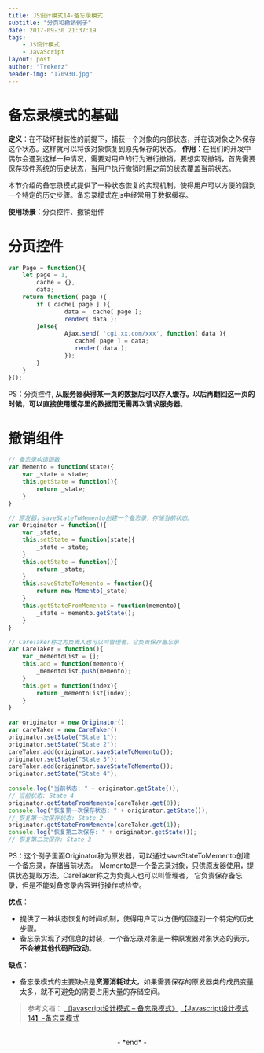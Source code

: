 ```yaml
---
title: JS设计模式14-备忘录模式
subtitle: "分页和撤销例子"
date: 2017-09-30 21:37:19
tags: 
	- JS设计模式
	- JavaScript
layout: post
author: "Trekerz"
header-img: "170930.jpg"
---
```


# **备忘录模式的基础**

**定义**：在不破坏封装性的前提下，捕获一个对象的内部状态，并在该对象之外保存这个状态。这样就可以将该对象恢复到原先保存的状态。
**作用**：在我们的开发中偶尔会遇到这样一种情况，需要对用户的行为进行撤销。要想实现撤销，首先需要保存软件系统的历史状态，当用户执行撤销时用之前的状态覆盖当前状态。

本节介绍的备忘录模式提供了一种状态恢复的实现机制，使得用户可以方便的回到一个特定的历史步骤。备忘录模式在js中经常用于数据缓存。

**使用场景**：分页控件、撤销组件    

# **分页控件**

```js
var Page = function(){
	let page = 1,
		cache = {},
		data;
	return function( page ){
		if ( cache[ page ] ){
				data =  cache[ page ];
				render( data );
		}else{
				Ajax.send( 'cgi.xx.com/xxx', function( data ){
				   cache[ page ] = data;
				   render( data );
				});
		}
	}
}();
```

PS：分页控件, **从服务器获得某一页的数据后可以存入缓存。以后再翻回这一页的时候，可以直接使用缓存里的数据而无需再次请求服务器**。

# **撤销组件**

```js
// 备忘录构造函数
var Memento = function(state){
	var _state = state;
	this.getState = function(){
		return _state;
	}
}

// 原发器，saveStateToMemento创建一个备忘录，存储当前状态。
var Originator = function(){
	var _state;
	this.setState = function(state){
		_state = state;
	}
	this.getState = function(){
		return _state;
	}
	this.saveStateToMemento = function(){
		return new Memento(_state)
	}
	this.getStateFromMemento = function(memento){
		_state = memento.getState();
	}
}

// CareTaker称之为负责人也可以叫管理者，它负责保存备忘录
var CareTaker = function(){
	var _mementoList = [];
	this.add = function(memento){
		_mementoList.push(memento);
	}
	this.get = function(index){
		return _mementoList[index];
	}
}
 
var originator = new Originator();
var careTaker = new CareTaker();
originator.setState("State 1");
originator.setState("State 2");
careTaker.add(originator.saveStateToMemento());
originator.setState("State 3");
careTaker.add(originator.saveStateToMemento());
originator.setState("State 4");
 
console.log("当前状态: " + originator.getState());
// 当前状态: State 4
originator.getStateFromMemento(careTaker.get(0));
console.log("恢复第一次保存状态: " + originator.getState());
// 恢复第一次保存状态: State 2
originator.getStateFromMemento(careTaker.get(1));
console.log("恢复第二次保存: " + originator.getState());
// 恢复第二次保存: State 3
```

PS：这个例子里面Originator称为原发器，可以通过saveStateToMemento创建一个备忘录，存储当前状态。    Memento是一个备忘录对象，只供原发器使用，提供状态提取方法。CareTaker称之为负责人也可以叫管理者，    它负责保存备忘录，但是不能对备忘录内容进行操作或检查。

**优点**：    

- 提供了一种状态恢复的时间机制，使得用户可以方便的回退到一个特定的历史步骤。    
- 备忘录实现了对信息的封装，一个备忘录对象是一种原发器对象状态的表示，**不会被其他代码所改动**。

**缺点**：    

- 备忘录模式的主要缺点是**资源消耗过大**，如果需要保存的原发器类的成员变量太多，就不可避免的需要占用大量的存储空间。

> 参考文档：
> [《javascript设计模式 – 备忘录模式》](http://www.isjs.cn/?p=998)
> [【Javascript设计模式14】-备忘录模式](http://www.alloyteam.com/2012/10/commonly-javascript-design-patterns-memorandum-mode/)

<br/>

<center>-&nbsp;*end*&nbsp;-</center>

<br/>